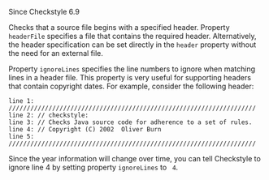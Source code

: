 Since Checkstyle 6.9

Checks that a source file begins with a specified header. Property
` headerFile` specifies a file that contains
the required header. Alternatively, the header specification can be
set directly in the `header` property
without the need for an external file.

Property `ignoreLines` specifies the line
numbers to ignore when matching lines in a header file. This
property is very useful for supporting headers that contain
copyright dates. For example, consider the following header:


    line 1: ////////////////////////////////////////////////////////////////////
    line 2: // checkstyle:
    line 3: // Checks Java source code for adherence to a set of rules.
    line 4: // Copyright (C) 2002  Oliver Burn
    line 5: ////////////////////////////////////////////////////////////////////
            
Since the year information will change over time, you can tell
Checkstyle to ignore line 4 by setting property `ignoreLines` to
` 4`.
